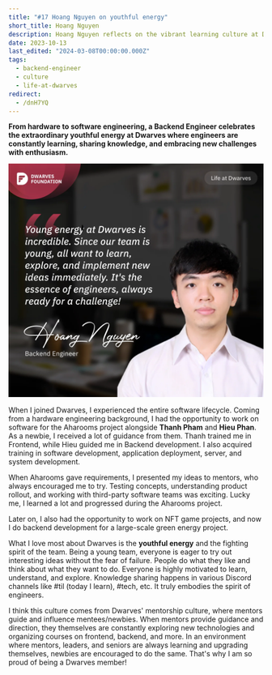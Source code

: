 ```yaml
---
title: "#17 Hoang Nguyen on youthful energy"
short_title: Hoang Nguyen
description: Hoang Nguyen reflects on the vibrant learning culture at Dwarves, where young engineers eagerly explore new technologies and embrace challenges
date: 2023-10-13
last_edited: "2024-03-08T00:00:00.000Z"
tags:
  - backend-engineer
  - culture
  - life-at-dwarves
redirect:
  - /dnH7YQ
---
```


**From hardware to software engineering, a Backend Engineer celebrates the extraordinary youthful energy at Dwarves where engineers are constantly learning, sharing knowledge, and embracing new challenges with enthusiasm.**

![Hoang Nguyen - Backend Engineer at Dwarves](assets/notion-image-1744012282817-z4kfl.webp)

When I joined Dwarves, I experienced the entire software lifecycle. Coming from a hardware engineering background, I had the opportunity to work on software for the Aharooms project alongside **Thanh Pham** and **Hieu Phan**. As a newbie, I received a lot of guidance from them. Thanh trained me in Frontend, while Hieu guided me in Backend development. I also acquired training in software development, application deployment, server, and system development.

When Aharooms gave requirements, I presented my ideas to mentors, who always encouraged me to try. Testing concepts, understanding product rollout, and working with third-party software teams was exciting. Lucky me, I learned a lot and progressed during the Aharooms project.

Later on, I also had the opportunity to work on NFT game projects, and now I do backend development for a large-scale green energy project.

What I love most about Dwarves is the **youthful energy** and the fighting spirit of the team. Being a young team, everyone is eager to try out interesting ideas without the fear of failure. People do what they like and think about what they want to do. Everyone is highly motivated to learn, understand, and explore. Knowledge sharing happens in various Discord channels like #til (today I learn), #tech, etc. It truly embodies the spirit of engineers.

I think this culture comes from Dwarves' mentorship culture, where mentors guide and influence mentees/newbies. When mentors provide guidance and direction, they themselves are constantly exploring new technologies and organizing courses on frontend, backend, and more. In an environment where mentors, leaders, and seniors are always learning and upgrading themselves, newbies are encouraged to do the same. That's why I am so proud of being a Dwarves member!
